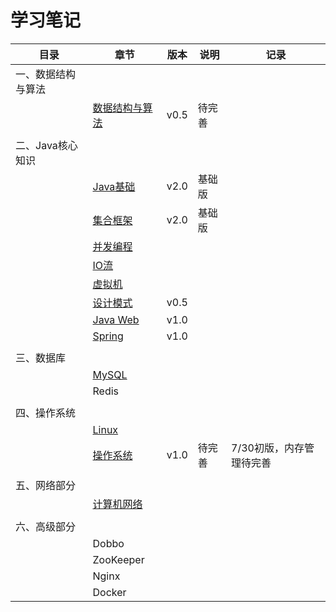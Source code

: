 # 学习笔记

| 目录               | 章节                                                       | 版本 | 说明   | 记录                     |
| ------------------ | ---------------------------------------------------------- | ---- | ------ | ------------------------ |
| 一、数据结构与算法 |                                                            |      |        |                          |
|                    | [数据结构与算法](notes/数据结构与算法.md)                  | v0.5 | 待完善 |                          |
|                    |                                                            |      |        |                          |
| 二、Java核心知识   |                                                            |      |        |                          |
|                    | [Java基础](notes/JavaArchitecture/01%20Java%20基础.md)     | v2.0 | 基础版 |                          |
|                    | [集合框架](notes/JavaArchitecture/02%20Java%20集合框架.md) | v2.0 | 基础版 |                          |
|                    | [并发编程](notes/JavaArchitecture/03%20Java%20并发编程.md) |      |        |                          |
|                    | [IO流](notes/JavaArchitecture/04%20Java%20IO.md)           |      |        |                          |
|                    | [虚拟机](notes/JavaArchitecture/05%20Java%20虚拟机.md)     |      |        |                          |
|                    | [设计模式](notes/JavaArchitecture/06%20设计模式.md)        | v0.5 |        |                          |
|                    | [Java Web](notes/JavaArchitecture/07%20Java%20Web.md)      | v1.0 |        |                          |
|                    | [Spring](notes/JavaWeb/Spring.md)                          | v1.0 |        |                          |
|                    |                                                            |      |        |                          |
| 三、数据库         |                                                            |      |        |                          |
|                    | [MySQL](notes/MySQL.md)                                    |      |        |                          |
|                    | Redis                                                      |      |        |                          |
|                    |                                                            |      |        |                          |
| 四、操作系统       |                                                            |      |        |                          |
|                    | [Linux](notes/Linux.md)                                    |      |        |                          |
|                    | [操作系统](notes/操作系统.md)                              | v1.0 | 待完善 | 7/30初版，内存管理待完善 |
|                    |                                                            |      |        |                          |
| 五、网络部分       |                                                            |      |        |                          |
|                    | [计算机网络](notes/计算机网络.md)                          |      |        |                          |
|                    |                                                            |      |        |                          |
| 六、高级部分       |                                                            |      |        |                          |
|                    | Dobbo                                                      |      |        |                          |
|                    | ZooKeeper                                                  |      |        |                          |
|                    | Nginx                                                      |      |        |                          |
|                    | Docker                                                     |      |        |                          |